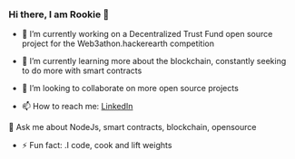 ### Hi there, I am Rookie 👋

- 🔭 I’m currently working on a Decentralized Trust Fund open source project for the Web3athon.hackerearth competition

- 🌱 I’m currently learning more about the blockchain, constantly seeking to do more with smart contracts

- 👯 I’m looking to collaborate on more open source projects 

- 📫 How to reach me: <a href="https://www.linkedin.com/in/tarvey-avwunufe-008126233/">LinkedIn</a>

 💬 Ask me about NodeJs, smart contracts, blockchain, opensource

- ⚡ Fun fact: .I code, cook and lift weights

<!--
**avwunufe/avwunufe** is a ✨ _special_ ✨ repository because its `README.md` (this file) appears on your GitHub profile.

Here are some ideas to get you started:

 

-
-->
